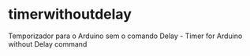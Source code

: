 # timerwithoutdelay
Temporizador para o Arduino sem o comando Delay - Timer for Arduino without Delay command
